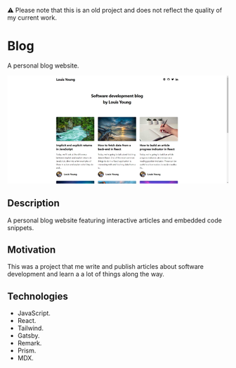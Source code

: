 ⚠️ Please note that this is an old project and does not reflect the quality of my current work.

# Blog

A personal blog website.

![Blog](documentation/blog.jpg)

## Description

A personal blog website featuring interactive articles and embedded code snippets.

## Motivation

This was a project that me write and publish articles about software development and learn a a lot of things along the way.

## Technologies

- JavaScript.
- React.
- Tailwind.
- Gatsby.
- Remark.
- Prism.
- MDX.
